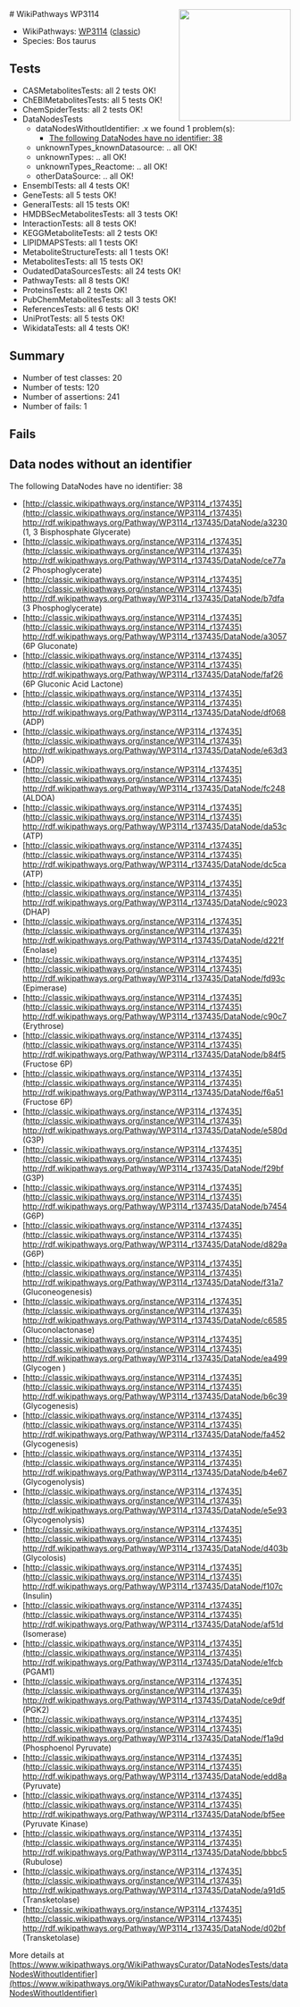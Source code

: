 <img style="float: right; width: 200px" src="https://upload.wikimedia.org/wikipedia/commons/thumb/8/83/Wplogo_with_text_500.png/640px-Wplogo_with_text_500.png" />
# WikiPathways WP3114

* WikiPathways: [WP3114](https://wikipathways.org/pathways/WP3114) ([classic](https://classic.wikipathways.org/instance/WP3114))
* Species: Bos taurus
## Tests
* CASMetabolitesTests: all 2 tests OK!
* ChEBIMetabolitesTests: all 5 tests OK!
* ChemSpiderTests: all 2 tests OK!
* DataNodesTests
    * dataNodesWithoutIdentifier: .x we found 1 problem(s):
        * [The following DataNodes have no identifier: 38](#8792c4d6)
    * unknownTypes_knownDatasource: .. all OK!
    * unknownTypes: .. all OK!
    * unknownTypes_Reactome: .. all OK!
    * otherDataSource: .. all OK!
* EnsemblTests: all 4 tests OK!
* GeneTests: all 5 tests OK!
* GeneralTests: all 15 tests OK!
* HMDBSecMetabolitesTests: all 3 tests OK!
* InteractionTests: all 8 tests OK!
* KEGGMetaboliteTests: all 2 tests OK!
* LIPIDMAPSTests: all 1 tests OK!
* MetaboliteStructureTests: all 1 tests OK!
* MetabolitesTests: all 15 tests OK!
* OudatedDataSourcesTests: all 24 tests OK!
* PathwayTests: all 8 tests OK!
* ProteinsTests: all 2 tests OK!
* PubChemMetabolitesTests: all 3 tests OK!
* ReferencesTests: all 6 tests OK!
* UniProtTests: all 5 tests OK!
* WikidataTests: all 4 tests OK!


## Summary

* Number of test classes: 20
* Number of tests: 120
* Number of assertions: 241
* Number of fails: 1

## Fails

<a name="8792c4d6" />

## Data nodes without an identifier

The following DataNodes have no identifier: 38

* [http://classic.wikipathways.org/instance/WP3114_r137435](http://classic.wikipathways.org/instance/WP3114_r137435) http://rdf.wikipathways.org/Pathway/WP3114_r137435/DataNode/a3230 (1, 3 Bisphosphate Glycerate)
* [http://classic.wikipathways.org/instance/WP3114_r137435](http://classic.wikipathways.org/instance/WP3114_r137435) http://rdf.wikipathways.org/Pathway/WP3114_r137435/DataNode/ce77a (2 Phosphoglycerate)
* [http://classic.wikipathways.org/instance/WP3114_r137435](http://classic.wikipathways.org/instance/WP3114_r137435) http://rdf.wikipathways.org/Pathway/WP3114_r137435/DataNode/b7dfa (3 Phosphoglycerate)
* [http://classic.wikipathways.org/instance/WP3114_r137435](http://classic.wikipathways.org/instance/WP3114_r137435) http://rdf.wikipathways.org/Pathway/WP3114_r137435/DataNode/a3057 (6P Gluconate)
* [http://classic.wikipathways.org/instance/WP3114_r137435](http://classic.wikipathways.org/instance/WP3114_r137435) http://rdf.wikipathways.org/Pathway/WP3114_r137435/DataNode/faf26 (6P Gluconic Acid Lactone)
* [http://classic.wikipathways.org/instance/WP3114_r137435](http://classic.wikipathways.org/instance/WP3114_r137435) http://rdf.wikipathways.org/Pathway/WP3114_r137435/DataNode/df068 (ADP)
* [http://classic.wikipathways.org/instance/WP3114_r137435](http://classic.wikipathways.org/instance/WP3114_r137435) http://rdf.wikipathways.org/Pathway/WP3114_r137435/DataNode/e63d3 (ADP)
* [http://classic.wikipathways.org/instance/WP3114_r137435](http://classic.wikipathways.org/instance/WP3114_r137435) http://rdf.wikipathways.org/Pathway/WP3114_r137435/DataNode/fc248 (ALDOA)
* [http://classic.wikipathways.org/instance/WP3114_r137435](http://classic.wikipathways.org/instance/WP3114_r137435) http://rdf.wikipathways.org/Pathway/WP3114_r137435/DataNode/da53c (ATP)
* [http://classic.wikipathways.org/instance/WP3114_r137435](http://classic.wikipathways.org/instance/WP3114_r137435) http://rdf.wikipathways.org/Pathway/WP3114_r137435/DataNode/dc5ca (ATP)
* [http://classic.wikipathways.org/instance/WP3114_r137435](http://classic.wikipathways.org/instance/WP3114_r137435) http://rdf.wikipathways.org/Pathway/WP3114_r137435/DataNode/c9023 (DHAP)
* [http://classic.wikipathways.org/instance/WP3114_r137435](http://classic.wikipathways.org/instance/WP3114_r137435) http://rdf.wikipathways.org/Pathway/WP3114_r137435/DataNode/d221f (Enolase)
* [http://classic.wikipathways.org/instance/WP3114_r137435](http://classic.wikipathways.org/instance/WP3114_r137435) http://rdf.wikipathways.org/Pathway/WP3114_r137435/DataNode/fd93c (Epimerase)
* [http://classic.wikipathways.org/instance/WP3114_r137435](http://classic.wikipathways.org/instance/WP3114_r137435) http://rdf.wikipathways.org/Pathway/WP3114_r137435/DataNode/c90c7 (Erythrose)
* [http://classic.wikipathways.org/instance/WP3114_r137435](http://classic.wikipathways.org/instance/WP3114_r137435) http://rdf.wikipathways.org/Pathway/WP3114_r137435/DataNode/b84f5 (Fructose 6P)
* [http://classic.wikipathways.org/instance/WP3114_r137435](http://classic.wikipathways.org/instance/WP3114_r137435) http://rdf.wikipathways.org/Pathway/WP3114_r137435/DataNode/f6a51 (Fructose 6P)
* [http://classic.wikipathways.org/instance/WP3114_r137435](http://classic.wikipathways.org/instance/WP3114_r137435) http://rdf.wikipathways.org/Pathway/WP3114_r137435/DataNode/e580d (G3P)
* [http://classic.wikipathways.org/instance/WP3114_r137435](http://classic.wikipathways.org/instance/WP3114_r137435) http://rdf.wikipathways.org/Pathway/WP3114_r137435/DataNode/f29bf (G3P)
* [http://classic.wikipathways.org/instance/WP3114_r137435](http://classic.wikipathways.org/instance/WP3114_r137435) http://rdf.wikipathways.org/Pathway/WP3114_r137435/DataNode/b7454 (G6P)
* [http://classic.wikipathways.org/instance/WP3114_r137435](http://classic.wikipathways.org/instance/WP3114_r137435) http://rdf.wikipathways.org/Pathway/WP3114_r137435/DataNode/d829a (G6P)
* [http://classic.wikipathways.org/instance/WP3114_r137435](http://classic.wikipathways.org/instance/WP3114_r137435) http://rdf.wikipathways.org/Pathway/WP3114_r137435/DataNode/f31a7 (Gluconeogenesis)
* [http://classic.wikipathways.org/instance/WP3114_r137435](http://classic.wikipathways.org/instance/WP3114_r137435) http://rdf.wikipathways.org/Pathway/WP3114_r137435/DataNode/c6585 (Gluconolactonase)
* [http://classic.wikipathways.org/instance/WP3114_r137435](http://classic.wikipathways.org/instance/WP3114_r137435) http://rdf.wikipathways.org/Pathway/WP3114_r137435/DataNode/ea499 (Glycogen
)
* [http://classic.wikipathways.org/instance/WP3114_r137435](http://classic.wikipathways.org/instance/WP3114_r137435) http://rdf.wikipathways.org/Pathway/WP3114_r137435/DataNode/b6c39 (Glycogenesis)
* [http://classic.wikipathways.org/instance/WP3114_r137435](http://classic.wikipathways.org/instance/WP3114_r137435) http://rdf.wikipathways.org/Pathway/WP3114_r137435/DataNode/fa452 (Glycogenesis)
* [http://classic.wikipathways.org/instance/WP3114_r137435](http://classic.wikipathways.org/instance/WP3114_r137435) http://rdf.wikipathways.org/Pathway/WP3114_r137435/DataNode/b4e67 (Glycogenolysis)
* [http://classic.wikipathways.org/instance/WP3114_r137435](http://classic.wikipathways.org/instance/WP3114_r137435) http://rdf.wikipathways.org/Pathway/WP3114_r137435/DataNode/e5e93 (Glycogenolysis)
* [http://classic.wikipathways.org/instance/WP3114_r137435](http://classic.wikipathways.org/instance/WP3114_r137435) http://rdf.wikipathways.org/Pathway/WP3114_r137435/DataNode/d403b (Glycolosis)
* [http://classic.wikipathways.org/instance/WP3114_r137435](http://classic.wikipathways.org/instance/WP3114_r137435) http://rdf.wikipathways.org/Pathway/WP3114_r137435/DataNode/f107c (Insulin)
* [http://classic.wikipathways.org/instance/WP3114_r137435](http://classic.wikipathways.org/instance/WP3114_r137435) http://rdf.wikipathways.org/Pathway/WP3114_r137435/DataNode/af51d (Isomerase)
* [http://classic.wikipathways.org/instance/WP3114_r137435](http://classic.wikipathways.org/instance/WP3114_r137435) http://rdf.wikipathways.org/Pathway/WP3114_r137435/DataNode/e1fcb (PGAM1)
* [http://classic.wikipathways.org/instance/WP3114_r137435](http://classic.wikipathways.org/instance/WP3114_r137435) http://rdf.wikipathways.org/Pathway/WP3114_r137435/DataNode/ce9df (PGK2)
* [http://classic.wikipathways.org/instance/WP3114_r137435](http://classic.wikipathways.org/instance/WP3114_r137435) http://rdf.wikipathways.org/Pathway/WP3114_r137435/DataNode/f1a9d (Phosphoenol Pyruvate)
* [http://classic.wikipathways.org/instance/WP3114_r137435](http://classic.wikipathways.org/instance/WP3114_r137435) http://rdf.wikipathways.org/Pathway/WP3114_r137435/DataNode/edd8a (Pyruvate)
* [http://classic.wikipathways.org/instance/WP3114_r137435](http://classic.wikipathways.org/instance/WP3114_r137435) http://rdf.wikipathways.org/Pathway/WP3114_r137435/DataNode/bf5ee (Pyruvate Kinase)
* [http://classic.wikipathways.org/instance/WP3114_r137435](http://classic.wikipathways.org/instance/WP3114_r137435) http://rdf.wikipathways.org/Pathway/WP3114_r137435/DataNode/bbbc5 (Rubulose)
* [http://classic.wikipathways.org/instance/WP3114_r137435](http://classic.wikipathways.org/instance/WP3114_r137435) http://rdf.wikipathways.org/Pathway/WP3114_r137435/DataNode/a91d5 (Transketolase)
* [http://classic.wikipathways.org/instance/WP3114_r137435](http://classic.wikipathways.org/instance/WP3114_r137435) http://rdf.wikipathways.org/Pathway/WP3114_r137435/DataNode/d02bf (Transketolase)


More details at [https://www.wikipathways.org/WikiPathwaysCurator/DataNodesTests/dataNodesWithoutIdentifier](https://www.wikipathways.org/WikiPathwaysCurator/DataNodesTests/dataNodesWithoutIdentifier)

